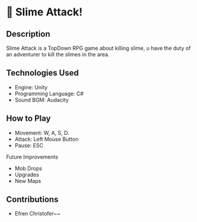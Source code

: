 # 🔴 Slime Attack!
## Description
Slime Attack is a TopDown RPG game about killing slime, u have the duty of an adventurer to kill the slimes in the area.

## Technologies Used
- Engine: Unity
- Programming Language: C#
- Sound BGM: Audacity

## How to Play
- Movement: W, A, S, D.
- Attack: Left Mouse Button
- Pause: ESC

Future Improvements
- Mob Drops
- Upgrades
- New Maps

## Contributions
- Efren Christofer~~





